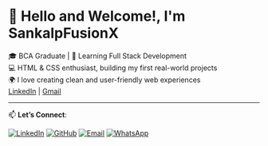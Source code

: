 # 👋 Hello and Welcome!, I'm SankalpFusionX

🎓 BCA Graduate | 🌱 Learning Full Stack Development  
💻 HTML & CSS enthusiast, building my first real-world projects  
🌍 I love creating clean and user-friendly web experiences
<br>
[LinkedIn](https://www.linkedin.com/in/growingdev-sumit-kori) | [Gmail](mailto:sumitkrr78@gmail.com)

---
📫 **Let’s Connect**:

[![LinkedIn](https://img.shields.io/badge/LinkedIn-Profile-blue?style=plastic&logo=linkedin)](https://www.linkedin.com/in/growingdev-sumit-kori)
[![GitHub](https://img.shields.io/badge/GitHub-Portfolio-161717?style=plastic&logo=github&logoColor=black)](https://github.com/SankalpFusionX)
[![Email](https://img.shields.io/badge/Email-Sankalp-red?style=plastic&logo=gmail)](mailto:https://mail.google.com/mail/u/0/#inbox)
[![WhatsApp](https://img.shields.io/badge/WhatsApp-Message-25D366?style=plastic&logo=whatsapp)](https://wa.me/7827394787)








<!--
<p align="left">
  <a href="https://www.linkedin.com/in/growingdev-sumit-kori" target="_blank">
    <img src="https://img.shields.io/badge/LinkedIn-Connect-blue?style=plastic&logo=linkedin" alt="LinkedIn Badge"/>
  </a>
  <a href="https://github.com/SankalpFusionX" target="_blank">
    <img src="https://img.shields.io/badge/GitHub-Follow-181717?style=plastic&logo=github&logoColor=black" alt="GitHub Badge"/>
  </a>
  <a href="mailto:sumitkrr78@gmail.com">
    <img src="https://img.shields.io/badge/Email-Contact-red?style=plastic&logo=gmail" alt="Email Badge"/>
  </a>
  <a href="https://wa.me/7827394787" target="_blank">
    <img src="https://img.shields.io/badge/WhatsApp-Message-25D366?style=plastic&logo=whatsapp" alt="WhatsApp Badge"/>
  </a>
</p>

-->


